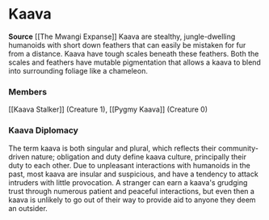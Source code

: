 ﻿---
creature_family: Kaava
id: '287'
name: Kaava
rarity: Common
source: '[[DATABASE/source/The Mwangi Expanse|The Mwangi Expanse]]'
trait: null
type: Creature Family

---
# Kaava

**Source** [[The Mwangi Expanse]] 
Kaava are stealthy, jungle-dwelling humanoids with short down feathers that can easily be mistaken for fur from a distance. Kaava have tough scales beneath these feathers. Both the scales and feathers have mutable pigmentation that allows a kaava to blend into surrounding foliage like a chameleon.

### Members

[[Kaava Stalker]] (Creature 1), [[Pygmy Kaava]] (Creature 0)

###  Kaava Diplomacy

The term kaava is both singular and plural, which reflects their community-driven nature; obligation and duty define kaava culture, principally their duty to each other. Due to unpleasant interactions with humanoids in the past, most kaava are insular and suspicious, and have a tendency to attack intruders with little provocation. A stranger can earn a kaava's grudging trust through numerous patient and peaceful interactions, but even then a kaava is unlikely to go out of their way to provide aid to anyone they deem an outsider.